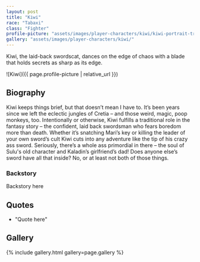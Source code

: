 ```yaml
---
layout: post
title: "Kiwi"
race: "Tabaxi"
class: "Fighter"
profile-picture: "assets/images/player-characters/kiwi/kiwi-portrait-transparent.png"
gallery: "assets/images/player-characters/kiwi/"
---
```


<!-- Character tagline -->
Kiwi, the laid-back swordscat, dances on the edge of chaos with a blade that holds secrets as sharp as its edge.

![Kiwi]({{ page.profile-picture | relative_url }})

## Biography

Kiwi keeps things brief, but that doesn’t mean I have to. It’s been years since we left the eclectic jungles of Cretia – and those weird, magic, poop monkeys, too. Intentionally or otherwise, Kiwi fulfills a traditional role in the fantasy story – the confident, laid back swordsman who fears boredom more than death. Whether it’s snatching Mari’s key or killing the leader of your own sword’s cult Kiwi cuts into any adventure like the tip of his crazy ass sword. Seriously, there’s a whole ass primordial in there – the soul of Sulu's old character and Kaladin’s girlfriend’s dad! Does anyone else’s sword have all that inside? No, or at least not both of those things.

### Backstory

Backstory here

## Quotes

- "Quote here"

## Gallery

{% include gallery.html gallery=page.gallery %}
